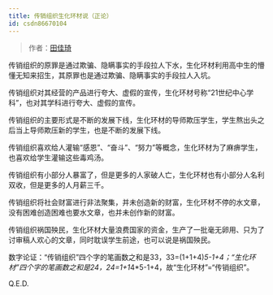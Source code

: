 ```yaml
---
title: 传销组织生化环材说（正论）
id: csdn86670104
---
```


> 作者：[田佳琦](https://www.zhihu.com/question/309484252/answer/576471286)

传销组织的原罪是通过欺骗、隐瞒事实的手段拉人下水，生化环材利用高中生的懵懂无知来招生，其原罪也是通过欺骗、隐瞒事实的手段拉人入坑。

传销组织对其经营的产品进行夸大、虚假的宣传，生化环材号称“21世纪中心学科”，也对其学科进行夸大、虚假的宣传。

传销组织的主要形式是不断的发展下线，生化环材的导师欺压学生，学生熬出头之后当上导师欺压新的学生，也是不断的发展下线。

传销组织喜欢给人灌输“感恩”、“奋斗”、“努力”等概念，生化环材为了麻痹学生，也喜欢给学生灌输这些毒鸡汤。

传销组织有小部分人暴富了，但是更多的人家破人亡，生化环材也有小部分人名利双收，但是更多的人月薪三千。

传销组织将社会财富进行非法聚集，并未创造新的财富，生化环材不停的水文章，没有困难创造困难也要水文章，也并未创作新的财富。

传销组织祸国殃民，生化环材大量浪费国家的资金，生产了一批毫无卵用、只为了讨审稿人欢心的文章，同时耽误学生前途，也可以说是祸国殃民。

数字论证：“传销组织”四个字的笔画数之和是33，33=(1+1+4)*5-1+4；“生化环材”四个字的笔画数之和是24，24=1+1*4*5-1+4，故“生化环材”=“传销组织”。

Q.E.D.